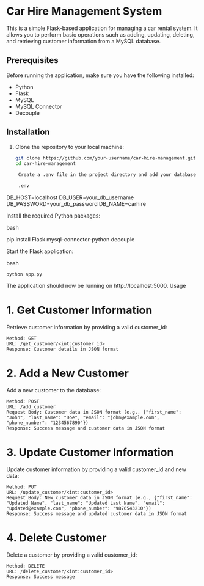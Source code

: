 # Car Hire Management System

This is a simple Flask-based application for managing a car rental system. It allows you to perform basic operations such as adding, updating, deleting, and retrieving customer information from a MySQL database.

## Prerequisites

Before running the application, make sure you have the following installed:

- Python
- Flask
- MySQL
- MySQL Connector
- Decouple

## Installation

1. Clone the repository to your local machine:

   ```bash
   git clone https://github.com/your-username/car-hire-management.git
   cd car-hire-management

    Create a .env file in the project directory and add your database configuration. For example:

    .env

DB_HOST=localhost
DB_USER=your_db_username
DB_PASSWORD=your_db_password
DB_NAME=carhire

Install the required Python packages:

bash

pip install Flask mysql-connector-python decouple

Start the Flask application:

bash

    python app.py

The application should now be running on http://localhost:5000.
Usage
# 1. Get Customer Information

Retrieve customer information by providing a valid customer_id:

    Method: GET
    URL: /get_customer/<int:customer_id>
    Response: Customer details in JSON format

# 2. Add a New Customer

Add a new customer to the database:

    Method: POST
    URL: /add_customer
    Request Body: Customer data in JSON format (e.g., {"first_name": "John", "last_name": "Doe", "email": "john@example.com", "phone_number": "1234567890"})
    Response: Success message and customer data in JSON format

# 3. Update Customer Information

Update customer information by providing a valid customer_id and new data:

    Method: PUT
    URL: /update_customer/<int:customer_id>
    Request Body: New customer data in JSON format (e.g., {"first_name": "Updated Name", "last_name": "Updated Last Name", "email": "updated@example.com", "phone_number": "9876543210"})
    Response: Success message and updated customer data in JSON format

# 4. Delete Customer

Delete a customer by providing a valid customer_id:

    Method: DELETE
    URL: /delete_customer/<int:customer_id>
    Response: Success message

